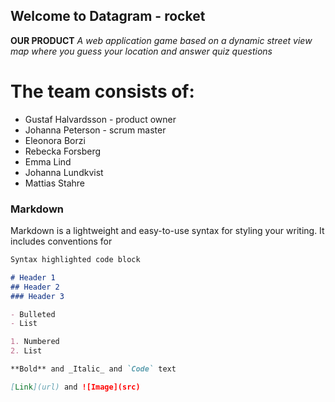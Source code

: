 ## Welcome to Datagram - rocket


**OUR PRODUCT**
_A web application game based on a dynamic street view map where you guess your location and answer quiz questions_

# The team consists of:
- Gustaf Halvardsson - product owner
- Johanna Peterson - scrum master
- Eleonora Borzi
- Rebecka Forsberg
- Emma Lind
- Johanna Lundkvist
- Mattias Stahre



### Markdown

Markdown is a lightweight and easy-to-use syntax for styling your writing. It includes conventions for

```markdown
Syntax highlighted code block

# Header 1
## Header 2
### Header 3

- Bulleted
- List

1. Numbered
2. List

**Bold** and _Italic_ and `Code` text

[Link](url) and ![Image](src)
